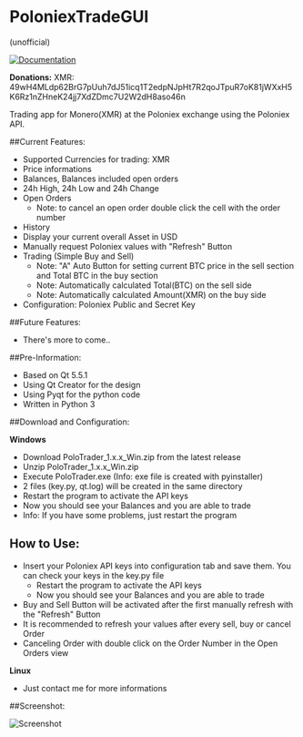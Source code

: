 # PoloniexTradeGUI
(unofficial)

 [![Documentation](https://codedocs.xyz/swalecko/PoloniexTradeGUI.svg)](https://codedocs.xyz/swalecko/PoloniexTradeGUI/)
 

**Donations:** 
XMR: 49wH4MLdp62BrG7pUuh7dJ51icq1T2edpNJpHt7R2qoJTpuR7oK81jWXxH5K6Rz1nZHneK24jj7XdZDmc7U2W2dH8aso46n

Trading app for Monero(XMR) at the Poloniex exchange using the Poloniex API.

##Current Features:
  - Supported Currencies for trading: XMR
  - Price informations 
  - Balances, Balances included open orders
  - 24h High, 24h Low and 24h Change 
  - Open Orders 
    - Note: to cancel an open order double click the cell with the order number
  - History 
  - Display your current overall Asset in USD
  - Manually request Poloniex values with "Refresh" Button
  - Trading (Simple Buy and Sell)
    - Note: "A" Auto Button for setting current BTC price in the sell section and Total BTC in the buy section 
    - Note: Automatically calculated Total(BTC) on the sell side
    - Note: Automatically calculated Amount(XMR) on the buy side 
  - Configuration: Poloniex Public and Secret Key

##Future Features:
  - There's more to come..
  
##Pre-Information:
  - Based on Qt 5.5.1
  - Using Qt Creator for the design
  - Using Pyqt for the python code
  - Written in Python 3
  
##Download and Configuration:  

  **Windows**  
  - Download PoloTrader_1.x.x_Win.zip from the latest release
  - Unzip PoloTrader_1.x.x_Win.zip
  - Execute PoloTrader.exe (Info: exe file is created with pyinstaller)
  - 2 files (key.py, qt.log) will be created in the same directory 
  - Restart the program to activate the API keys
  - Now you should see your Balances and you are able to trade
  - Info: If you have some problems, just restart the program 

## How to Use:
  - Insert your Poloniex API keys into configuration tab and save them. You can check your keys in the key.py file
  	- Restart the program to activate the API keys
  	- Now you should see your Balances and you are able to trade
  - Buy and Sell Button will be activated after the first manually refresh with the "Refresh" Button
  - It is recommended to refresh your values after every sell, buy or cancel Order
  - Canceling Order with double click on the Order Number in the Open Orders view

**Linux**
  - Just contact me for more informations

##Screenshot:

![Screenshot](https://raw.github.com/swalecko/PoloTradeGui/master/Dashboard_screenshot.JPG?raw=true "Open Orders Tab")




